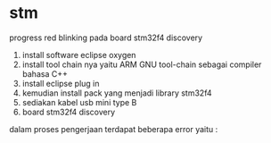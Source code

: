 # stm

progress red blinking pada board stm32f4 discovery 

1. install software eclipse oxygen 
2. install tool chain nya yaitu ARM GNU tool-chain sebagai compiler bahasa C++
3. install eclipse plug in
4. kemudian install pack yang menjadi library stm32f4
5. sediakan kabel usb mini type B 
6. board stm32f4 discovery 

dalam proses pengerjaan terdapat beberapa error yaitu : 
